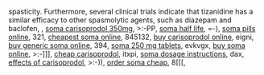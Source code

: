 spasticity. Furthermore, several clinical trials indicate that tizanidine has a similar efficacy to other spasmolytic agents, such as diazepam and baclofen, , <a href=" http://www.webjam.com/musclerelaxant/soma_carisoprodol_tablets">soma carisoprodol 350mg</a>,  >:-PP, <a href=" http://www.webjam.com/musclerelaxant/soma_drug_test">soma half life</a>,  =-), <a href=" http://www.webjam.com/musclerelaxant/soma_online_pharmacy">soma pills online</a>,  321, <a href=" http://www.webjam.com/musclerelaxant/soma_online_prescription">cheapest soma online</a>,  845132, <a href=" http://www.webjam.com/musclerelaxant/buy_carisoprodol_online">buy carisoprodol online</a>,  eigni, <a href=" http://www.webjam.com/musclerelaxant/online_pharmacy_soma">buy generic soma online</a>,  394, <a href=" http://www.webjam.com/musclerelaxant/soma_250_mg_tablets">soma 250 mg tablets</a>,  evkvgx, <a href=" http://www.webjam.com/musclerelaxant/soma_online_order">buy soma online</a>,  >:-]]], <a href=" http://www.webjam.com/musclerelaxant/cheap_carisoprodol">cheap carisoprodol</a>,  itxpi, <a href=" http://www.webjam.com/musclerelaxant/soma_discount">soma dosage instructions</a>,  dax, <a href=" http://www.webjam.com/musclerelaxant/effects_of_carisoprodol">effects of carisoprodol</a>,  >:-)), <a href=" http://www.webjam.com/musclerelaxant/order_soma_online">order soma cheap</a>,  8[[[, 